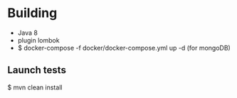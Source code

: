 

# Building
- Java 8
- plugin lombok 
- $ docker-compose -f docker/docker-compose.yml up -d  (for mongoDB)

## Launch tests

$ mvn clean install
